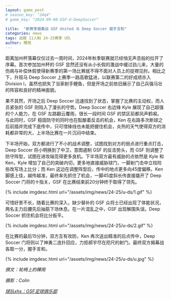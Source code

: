 ```yaml
---
layout: game_post
# season_key: "24q4"
# game_key: "2024-09-08-GSF-U-DeepSoccer"

title:  "新赛季揭幕战 GSF United 与 Deep Soccer 握手言和"
categories: news
tags: 战报 11人制 24-25赛季 U队
author: 稞雨
---
```


距离加州杯落幕仅仅过去一周时间，2024年秋季联赛就已经悄无声息般的拉开了序幕。首次参加加州杯的 GSF 显然还没有从小长假的激战中缓过劲儿来，大量的伤病与补偿休假使得新赛季的第一场比赛就不得不面对人员上的捉襟见肘。相比之下，升班马 Deep Soccer 上赛季一路高歌猛进，以联赛第二的好成绩杀入 Division I，虽然也损失了当家射手鲤鱼，但是开场之前依旧展示了自己兵强马壮的阵容和良好的精神面貌。

果不其然，开场之后 Deep Soccer 迅速找到了状态，掌握了比赛的主动权，而人员紧张的 GSF 则陷入了漫长的守势。Deep Soccer 右边锋 Kyle 展现了自己超强的个人能力，在 GSF 左路翻云覆雨，很长一段时间 GSF 的禁区前都风声鹤唳。与此同时，GSF 稳固防守的同时也在酝酿着反击的机会，Ken 在右路多次断球之后前插并完成下底传中，只可惜锋线也未能把握住机会，炎热的天气使得双方的消耗都非常的大，上半场比赛在一片沉闷中结束。

下半场开始，双方都进行了不小的战术调整，试图找到对方的弱点进行重点打击，Deep Soccer 将小明换到了中卫，意图遏制 GSF 的反击势头，而 GSF 则调整了防守阵型，试图在进攻端觅得更多良机。下半场双方最有威胁的点依然是 Kyle 和 Ken，Kyle 增加了自己的突破内切，更多地直接威胁球门，一脚射门击中立柱险些改写场上比分；而 Ken 这边在调整阵型后，传中的地点更多向45度偏移。Ken 脚感上佳，越传越准，最终率先抓住了机会，一脚45度斜长传直接撬开了 Deep Soccer 门将的十指关，GSF 在比赛结束前20分钟终于取得了领先。

{% include imgdesc.html url="/assets/img/news/24-25/u-ds/1.gif" %}

可惜好景不长，随着比赛的深入，缺少替补的 GSF 众将士已经出现了体能状况，两名主力后腰先后抽筋下场休息。在一片混乱之中，GSF 出现解围失误。Deep Soccer 抓住机会将比分扳平。

{% include imgdesc.html url="/assets/img/news/24-25/u-ds/2.gif" %}

在比赛的最后15分钟，双方互有攻防，Ken 再次送出精准的后点传中，Deep Soccer 门将则以了神勇二连扑回应，力拒郝宇尽在咫尺的射门。最终双方揭幕战各取一分，握手言和。

{% include imgdesc.html url="/assets/img/news/24-25/u-ds/u.jpg" %}

*撰文：轮椅上的稞雨*

*摄影：Colin*

[*球队xhs：GSF足球俱乐部*](https://www.xiaohongshu.com/user/profile/61dfc801000000001000bfa6)
